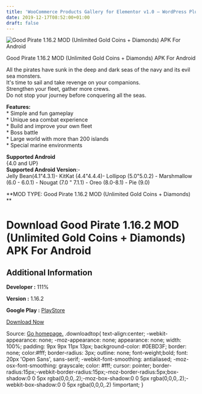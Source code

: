 ```yaml
---
title: 'WooCommerce Products Gallery for Elementor v1.0 – WordPress Plugin'
date: 2019-12-17T08:52:00+01:00
draft: false
---
```


![Good Pirate 1.16.2 MOD (Unlimited Gold Coins + Diamonds) APK For Android](https://i1.wp.com/apkhome.net/wp-content/uploads/2019/12/Good-Pirate-1.16.2-MOD-Unlimited-Gold-Coins-Diamonds.png "Good Pirate 1.16.2 MOD (Unlimited Gold Coins + Diamonds) APK For Android")

  

Good Pirate 1.16.2 MOD (Unlimited Gold Coins + Diamonds) APK For Android

All the pirates have sunk in the deep and dark seas of the navy and its evil sea monsters.  
It's time to sail and take revenge on your companions.  
Strengthen your fleet, gather more crews.  
Do not stop your journey before conquering all the seas.

**Features:**  
\* Simple and fun gameplay  
\* Unique sea combat experience  
\* Build and improve your own fleet  
\* Boss battle  
\* Large world with more than 200 islands  
\* Special marine environments

**Supported Android**  
{4.0 and UP}  
**Supported Android Version**:-  
Jelly Bean(4.1"4.3.1)- KitKat (4.4"4.4.4)- Lollipop (5.0"5.0.2) - Marshmallow (6.0 - 6.0.1) - Nougat (7.0 " 7.1.1) - Oreo (8.0-8.1) - Pie (9.0)

**MOD TYPE: Good Pirate 1.16.2 MOD (Unlimited Gold Coins + Diamonds)  
**

Download Good Pirate 1.16.2 MOD (Unlimited Gold Coins + Diamonds) APK For Android
=================================================================================

Additional Information
----------------------

**Developer :** 111%

**Version :** 1.16.2

**Google Play :** [PlayStore](https://play.google.com/store/apps/details?id=com.zzoo.goodpirate)

  

[Download Now](https://store4app.co/post/good-pirate-1-16-2-mod-unlimited-gold-coins-diamonds-apk-for-android_1576569312)

  
Source: [Go homepage.](https://store4app.co/post/good-pirate-1-16-2-mod-unlimited-gold-coins-diamonds-apk-for-android_1576569312) .downloadtop{ text-align:center; -webkit-appearance: none; -moz-appearance: none; appearance: none; width: 100%; padding: 9px 9px 11px 13px; background-color: #0EBD3F; border: none; color:#fff; border-radius: 3px; outline: none; font-weight;bold; font: 20px 'Open Sans', sans-serif; -webkit-font-smoothing: antialiased; -moz-osx-font-smoothing: grayscale; color: #fff; cursor: pointer; border-radius:15px;-webkit-border-radius:15px;-moz-border-radius:5px;box-shadow:0 0 5px rgba(0,0,0,.2);-moz-box-shadow:0 0 5px rgba(0,0,0,.2);-webkit-box-shadow:0 0 5px rgba(0,0,0,.2) !important; }